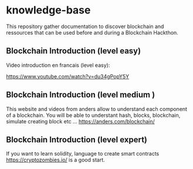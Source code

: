# knowledge-base

This repository gather documentation to discover blockchain and ressources that can be used before and during a Blockchain Hackthon.

## Blockchain Introduction  (level easy)
Video introduction en francais (level easy): 

https://www.youtube.com/watch?v=du34gPopY5Y

## Blockchain Introduction  (level medium )
This website and videos from anders allow to understand each component of a blockchain. You will be able to understant hash, blocks, blockchain, simulate creating block etc ...
https://anders.com/blockchain/

## Blockchain Introduction (level expert)
If you want to learn solidity, language to create smart contracts https://cryptozombies.io/ is a good start.
